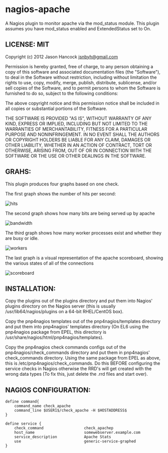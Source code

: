 nagios-apache
===============

A Nagios plugin to monitor apache via the mod\_status module. This plugin assumes
you have mod\_status enabled and ExtendedStatus set to On.


LICENSE: MIT
------------
Copyright (c) 2012 Jason Hancock <jsnbyh@gmail.com>

Permission is hereby granted, free of charge, to any person obtaining a copy
of this software and associated documentation files (the "Software"), to deal
in the Software without restriction, including without limitation the rights
to use, copy, modify, merge, publish, distribute, sublicense, and/or sell
copies of the Software, and to permit persons to whom the Software is furnished
to do so, subject to the following conditions:

The above copyright notice and this permission notice shall be included in all
copies or substantial portions of the Software.

THE SOFTWARE IS PROVIDED "AS IS", WITHOUT WARRANTY OF ANY KIND, EXPRESS OR
IMPLIED, INCLUDING BUT NOT LIMITED TO THE WARRANTIES OF MERCHANTABILITY,
FITNESS FOR A PARTICULAR PURPOSE AND NONINFRINGEMENT. IN NO EVENT SHALL THE
AUTHORS OR COPYRIGHT HOLDERS BE LIABLE FOR ANY CLAIM, DAMAGES OR OTHER
LIABILITY, WHETHER IN AN ACTION OF CONTRACT, TORT OR OTHERWISE, ARISING FROM,
OUT OF OR IN CONNECTION WITH THE SOFTWARE OR THE USE OR OTHER DEALINGS IN
THE SOFTWARE.

GRAHS:
------

This plugin produces four graphs based on one check.

The first graph shows the number of hits per second:

![hits](https://github.com/jasonhancock/nagios-apache/raw/master/example-images/check_apache_hits.png)

The second graph shows how many bits are being served up by apache

![bandwidth](https://github.com/jasonhancock/nagios-apache/raw/master/example-images/check_apache_bandwidth.png)

The third graph shows how many worker processes exist and whether they are
busy or idle.

![workers](https://github.com/jasonhancock/nagios-apache/raw/master/example-images/check_apache_workers.png)

The last graph is a visual representation of the apache scoreboard, showing
the various states of all of the connections

![scoreboard](https://github.com/jasonhancock/nagios-apache/raw/master/example-images/check_apache_scoreboard.png)



INSTALLATION:
-------------

Copy the plugins out of the plugins directory and put them into Nagios' plugins
directory on the Nagios server (this is usually /usr/lib64/nagios/plugins on 
a 64-bit RHEL/CentOS box). 

Copy the pnp4nagios templates out of the pnp4nagios/templates directory and put
them into pnp4nagios' templates directory (On EL6 using the pnp4nagios package
from EPEL, this directory is /usr/share/nagios/html/pnp4nagios/templates).

Copy the pnp4nagios check commands configs out of the pnp4nagios/check\_commands
directory and put them in pnp4nagios' check\_commands directory. Using the same
package from EPEL as above, this is /etc/pnp4nagios/check\_commands. Do this
BEFORE configuring the service checks in Nagios otherwise the RRD's will get 
created with the wrong data types (To fix this, just delete the .rrd files and
start over).

NAGIOS CONFIGURATION:
---------------------

```
define command{
    command_name check_apache
    command_line $USER1$/check_apache -H $HOSTADDRESS$
}

define service {
    check_command                  check_apachep
    host_name                      somewebserver.example.com
    service_description            Apache Stats
    use                            generic-service-graphed
}
```
